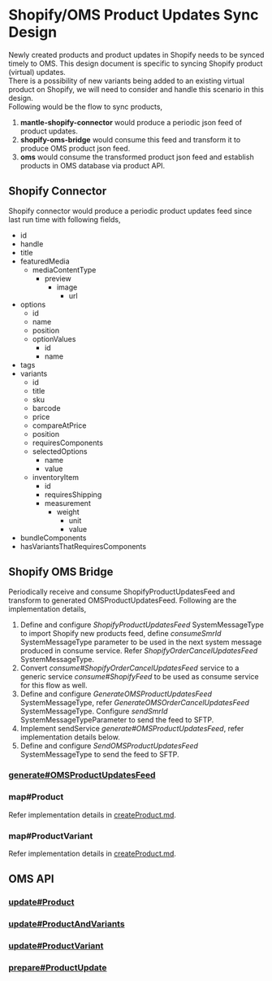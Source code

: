 # Shopify/OMS Product Updates Sync Design

Newly created products and product updates in Shopify needs to be synced timely to OMS. This design document is specific to syncing Shopify product (virtual) updates.  
There is a possibility of new variants being added to an existing virtual product on Shopify, we will need to consider and handle this scenario in this design.  
Following would be the flow to sync products,
1. **mantle-shopify-connector** would produce a periodic json feed of product updates.
2. **shopify-oms-bridge** would consume this feed and transform it to produce OMS product json feed.
3. **oms** would consume the transformed product json feed and establish products in OMS database via product API.

## Shopify Connector
Shopify connector would produce a periodic product updates feed since last run time with following fields,
* id
* handle
* title
* featuredMedia
    * mediaContentType
        * preview
            * image
                * url
* options
    * id
    * name
    * position
    * optionValues
        * id
        * name
* tags
* variants
    * id
    * title
    * sku
    * barcode
    * price
    * compareAtPrice
    * position
    * requiresComponents
    * selectedOptions
        * name
        * value
    * inventoryItem
        * id
        * requiresShipping
        * measurement
            * weight
                * unit
                * value
* bundleComponents
* hasVariantsThatRequiresComponents

## Shopify OMS Bridge

Periodically receive and consume ShopifyProductUpdatesFeed and transform to generated OMSProductUpdatesFeed.
Following are the implementation details,
1. Define and configure *ShopifyProductUpdatesFeed* SystemMessageType to import Shopify new products feed, define *consumeSmrId* SystemMessageType parameter to be used in the next system message produced in consume service. Refer *ShopifyOrderCancelUpdatesFeed* SystemMessageType.
2. Convert *consume#ShopifyOrderCancelUpdatesFeed* service to a generic service *consume#ShopifyFeed* to be used as consume service for this flow as well.
3. Define and configure *GenerateOMSProductUpdatesFeed* SystemMessageType, refer *GenerateOMSOrderCancelUpdatesFeed* SystemMessageType. Configure *sendSmrId* SystemMessageTypeParameter to send the feed to SFTP.
4. Implement sendService *generate#OMSProductUpdatesFeed*, refer implementation details below.
5. Define and configure *SendOMSProductUpdatesFeed* SystemMessageType to send the feed to SFTP.

### [generate#OMSProductUpdatesFeed](generateOMSProductUpdatesFeed.md)

### map#Product
Refer implementation details in [createProduct.md](https://github.com/saastechacademy/foundation/blob/main/project-ideas/product-master/createProduct.md).

### map#ProductVariant
Refer implementation details in [createProduct.md](https://github.com/saastechacademy/foundation/blob/main/project-ideas/product-master/createProduct.md).

## OMS API

### [update#Product](../oms/updateProduct.md)

### [update#ProductAndVariants](updateProductAndVariants.md)

### [update#ProductVariant](updateProductVariant.md)

### [prepare#ProductUpdate](prepareProductUpdate.md)
